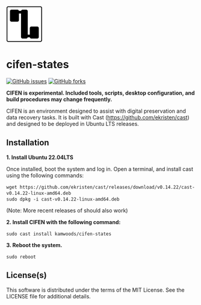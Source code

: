 ![Logo](https://github.com/kamwoods/cifen-states/blob/main/cifen/env/usr/share/cifen/resources/images/CIFEN-Base-Logo-96x96.png)

# cifen-states

[![GitHub issues](https://img.shields.io/github/issues/kamwoods/cifen-states.svg)](https://github.com/kamwoods/cifen-states/issues)
[![GitHub forks](https://img.shields.io/github/forks/kamwoods/cifen-states.svg)](https://github.com/kamwoods/cifen-states/network)

**CIFEN is experimental. Included tools, scripts, desktop configuration, and build procedures may change frequently.**

CIFEN is an environment designed to assist with digital preservation and data recovery tasks. It is built with Cast (https://github.com/ekristen/cast) and designed to be deployed in Ubuntu LTS releases.

## Installation

**1. Install Ubuntu 22.04LTS**

Once installed, boot the system and log in. Open a terminal, and install cast using the following commands:

```
wget https://github.com/ekristen/cast/releases/download/v0.14.22/cast-v0.14.22-linux-amd64.deb
sudo dpkg -i cast-v0.14.22-linux-amd64.deb
```

(Note: More recent releases of should also work)

**2. Install CIFEN with the following command:**

```
sudo cast install kamwoods/cifen-states
```

**3. Reboot the system.**

```
sudo reboot
```

## License(s)

This software is distributed under the terms of the MIT License. See the LICENSE file for additional details.

